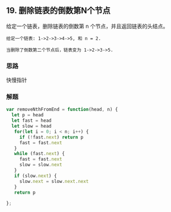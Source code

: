 ## 19. 删除链表的倒数第N个节点

给定一个链表，删除链表的倒数第 n 个节点，并且返回链表的头结点。

```
给定一个链表: 1->2->3->4->5, 和 n = 2.

当删除了倒数第二个节点后，链表变为 1->2->3->5.
```

### 思路

快慢指针

### 解题
```javascript
var removeNthFromEnd = function(head, n) {
  let p = head
  let fast = head
  let slow = head
   for(let i = 0; i < n; i++) {
     if (!fast.next) return p
     fast = fast.next
   } 
   while (fast.next) {
     fast = fast.next
     slow = slow.next
   }
   if (slow.next) {
     slow.next = slow.next.next
   }
   return p
    
};
```